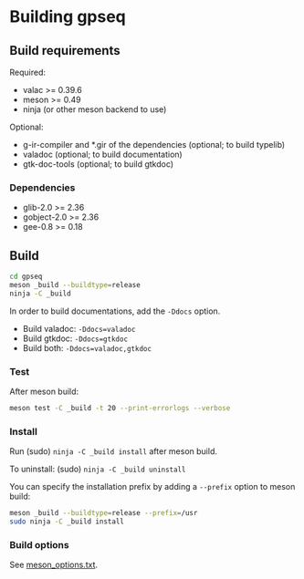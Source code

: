 # Building gpseq

## Build requirements

Required:

- valac >= 0.39.6
- meson >= 0.49
- ninja (or other meson backend to use)

Optional:

- g-ir-compiler and *.gir of the dependencies (optional; to build typelib)
- valadoc (optional; to build documentation)
- gtk-doc-tools (optional; to build gtkdoc)

### Dependencies

- glib-2.0 >= 2.36
- gobject-2.0 >= 2.36
- gee-0.8 >= 0.18

## Build

```sh
cd gpseq
meson _build --buildtype=release
ninja -C _build
```

In order to build documentations, add the `-Ddocs` option.

- Build valadoc: `-Ddocs=valadoc`
- Build gtkdoc: `-Ddocs=gtkdoc`
- Build both: `-Ddocs=valadoc,gtkdoc`

### Test

After meson build:

```sh
meson test -C _build -t 20 --print-errorlogs --verbose
```

### Install

Run (sudo) `ninja -C _build install` after meson build.

To uninstall: (sudo) `ninja -C _build uninstall`

You can specify the installation prefix by adding a `--prefix` option to meson
build:

```sh
meson _build --buildtype=release --prefix=/usr
sudo ninja -C _build install
```

### Build options

See [meson_options.txt](meson_options.txt).
